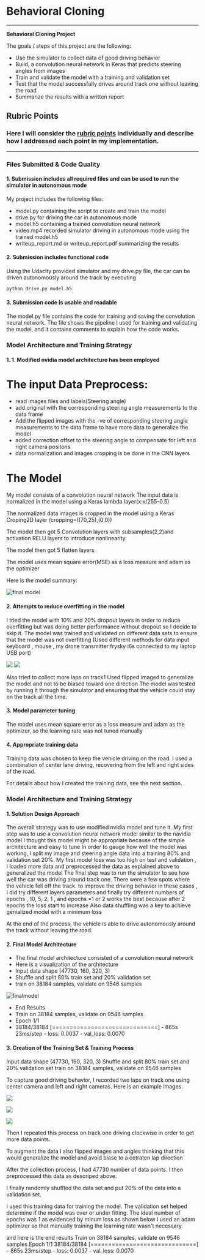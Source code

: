 # **Behavioral Cloning** 

---

**Behavioral Cloning Project**

The goals / steps of this project are the following:
* Use the simulator to collect data of good driving behavior
* Build, a convolution neural network in Keras that predicts steering angles from images
* Train and validate the model with a training and validation set
* Test that the model successfully drives around track one without leaving the road
* Summarize the results with a written report


[//]: # (Image References)

[image1]: ./examples/placeholder.png "Model Visualization"
[image2]: ./examples/placeholder.png "Grayscaling"
[image3]: ./examples/placeholder_small.png "Recovery Image"
[image4]: ./examples/placeholder_small.png "Recovery Image"
[image5]: ./examples/placeholder_small.png "Recovery Image"
[image6]: ./examples/placeholder_small.png "Normal Image"
[image7]: ./examples/placeholder_small.png "Flipped Image"

## Rubric Points
### Here I will consider the [rubric points](https://review.udacity.com/#!/rubrics/432/view) individually and describe how I addressed each point in my implementation.  

---
### Files Submitted & Code Quality

#### 1. Submission includes all required files and can be used to run the simulator in autonomous mode

My project includes the following files:
* model.py containing the script to create and train the model
* drive.py for driving the car in autonomous mode
* model.h5 containing a trained convolution neural network 
* video.mp4 recorded simulator driving in autonomous mode using the trained model.h5
* writeup_report.md or writeup_report.pdf summarizing the results

#### 2. Submission includes functional code
Using the Udacity provided simulator and my drive.py file, the car can be driven autonomously around the track by executing 
```sh
python drive.py model.h5
```

#### 3. Submission code is usable and readable

The model.py file contains the code for training and saving the convolution neural network. The file shows the pipeline I used for training and validating the model, and it contains comments to explain how the code works.

### Model Architecture and Training Strategy

#### 1. 1.	Modified nvidia model architecture has been employed

# The input Data Preprocess:
* read images files and labels(Steering angle)
* add original with the corresponding steering angle measurements to the data frame
* Add the flipped images with the -ve of corresponding steering angle measurements to the data frame to have more data to generalize the model
* added correction offset to the steering angle to compensate for left and right camera positons 
* data normalization and images cropping is be done in the CNN layers

# The Model
My model consists of a convolution neural network 
The input data is normalized in the model using a Keras lambda layer(x:x/255-0.5)

The normalized data images is cropped in the model using a Keras Croping2D layer (cropping=((70,25),(0,0))

The model then got 5 Convolution layers with subsamples(2,2)and activation RELU layers to introduce nonlinearity.

The model then got 5 flatten layers 

The model uses mean square error(MSE) as a loss measure and adam as the optimizer

Here is the model summary:

![final model](https://github.com/emilkaram/Udacity-CarND-Behavioral-Cloning-Project3/blob/master/images/model_arch.png)


#### 2. Attempts to reduce overfitting in the model

I tried the model with 10% and 20% dropout layers in order to reduce overfitting but was doing better performance without dropout so I decide to skip it.
The model was trained and validated on different data sets to ensure that the model was not overfitting (Used different methods for data input keyboard , mouse , my drone transmitter frysky i6s connected to my laptop USB port)

![](https://github.com/emilkaram/Udacity-CarND-Behavioral-Cloning-Project3/blob/master/images/tx.jpg)
![](https://github.com/emilkaram/Udacity-CarND-Behavioral-Cloning-Project3/blob/master/images/USBtoPPM.jpg)

Also tried to collect more laps on track1 
Used flipped imaged to generalize the model and not to be biased toward one direction
The model was tested by running it through the simulator and ensuring that the vehicle could stay on the track all the time.



#### 3. Model parameter tuning

The model uses mean square error as a loss measure and adam as the optimizer, so the learning rate was not tuned manually  
#### 4. Appropriate training data

Training data was chosen to keep the vehicle driving on the road. I used a combination of center lane driving, recovering from the left and right sides of the road.

For details about how I created the training data, see the next section. 

### Model Architecture and Training Strategy

#### 1. Solution Design Approach

The overall strategy was to use modified nvidia model and tune it.
My first step was to use a convolution neural network model similar to the navidia model I thought this model might be appropriate because of the simple architecture and easy to tune
In order to gauge how well the model was working, I split my image and steering angle data into a training 80% and validation set 20%.
My first model loss was too high on test and validation , I loaded more data and preprocessed the data as explained above to generalized the model 
The final step was to run the simulator to see how well the car was driving around track one. There were a few spots where the vehicle fell off the track. to improve the driving behavior in these cases , I did try different layers parameters and finally try different numbers of epochs , 10, 5, 2, 1 , and epochs =1 or 2 works the best because after 2 epochs the loss start to increase 
Also data shuffling was a key to achieve genialized model with a minimum loss

At the end of the process, the vehicle is able to drive autonomously around the track without leaving the road.

#### 2. Final Model Architecture

* The final model architecture consisted of a convolution neural network 
* Here is a visualization of the architecture 
* Input data shape (47730, 160, 320, 3)
* Shuffle and split 80% train set and 20% validation set
* train on 38184 samples, validate on 9546 samples

![finalmodel](https://github.com/emilkaram/Udacity-CarND-Behavioral-Cloning-Project3/blob/master/images/model_arch.png)


* End Results
* Train on 38184 samples, validate on 9546 samples
* Epoch 1/1
* 38184/38184 [==============================] - 865s 23ms/step - loss: 0.0037 - val_loss: 0.0070


#### 3. Creation of the Training Set & Training Process

Input data shape
(47730, 160, 320, 3)
Shuffle and split 80% train set and 20% validation set
train on 38184 samples, validate on 9546 samples



To capture good driving behavior, I recorded two laps on track one using center camera and left and right cameras. Here is an example images:

![](https://github.com/emilkaram/Udacity-CarND-Behavioral-Cloning-Project3/blob/master/images/center_2018_04_20_21_31_45_856.jpg)

![](https://github.com/emilkaram/Udacity-CarND-Behavioral-Cloning-Project3/blob/master/images/left_2018_04_20_21_39_52_048.jpg)

![](https://github.com/emilkaram/Udacity-CarND-Behavioral-Cloning-Project3/blob/master/images/right_2018_04_20_21_39_54_081.jpg)


 

Then I repeated this process on track one driving clockwise in order to get more data points.

To augment the data I also flipped images and angles thinking that this would generalize the model and avoid biase to a cetraten lap direction  

After the collection process, I had 47730 number of data points. I then preprocessed this data as descriped above.


I finally randomly shuffled the data set and put 20% of the data into a validation set.

I used this training data for training the model. The validation set helped determine if the model was over or under fitting. The ideal number of epochs was 1 as evidenced by minum loss as shown below I used an adam optimizer so that manually training the learning rate wasn't necessary.

and here is the end results
Train on 38184 samples, validate on 9546 samples
Epoch 1/1
38184/38184 [==============================] - 865s 23ms/step - loss: 0.0037 - val_loss: 0.0070


